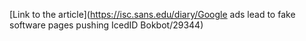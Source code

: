 [Link to the article](https://isc.sans.edu/diary/Google ads lead to fake software pages pushing IcedID Bokbot/29344)
